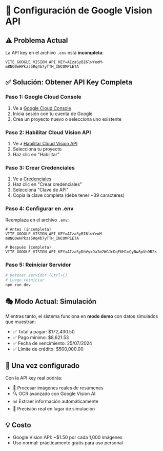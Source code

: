 # 🔑 Configuración de Google Vision API

## ⚠️ Problema Actual
La API key en el archivo `.env` está **incompleta**:
```
VITE_GOOGLE_VISION_API_KEY=AIzaSyBI6lwYeoM-m8NQ0eHPkzs5Rq4b7yTTH_INCOMPLETA
```

## ✅ Solución: Obtener API Key Completa

### Paso 1: Google Cloud Console
1. Ve a [Google Cloud Console](https://console.cloud.google.com/)
2. Inicia sesión con tu cuenta de Google
3. Crea un proyecto nuevo o selecciona uno existente

### Paso 2: Habilitar Cloud Vision API
1. Ve a [Habilitar Cloud Vision API](https://console.cloud.google.com/flows/enableapi?apiid=vision.googleapis.com)
2. Selecciona tu proyecto
3. Haz clic en "Habilitar"

### Paso 3: Crear Credenciales
1. Ve a [Credenciales](https://console.cloud.google.com/apis/credentials)
2. Haz clic en "Crear credenciales"
3. Selecciona "Clave de API"
4. Copia la clave completa (debe tener ~39 caracteres)

### Paso 4: Configurar en .env
Reemplaza en el archivo `.env`:
```env
# Antes (incompleta)
VITE_GOOGLE_VISION_API_KEY=AIzaSyBI6lwYeoM-m8NQ0eHPkzs5Rq4b7yTTH_INCOMPLETA

# Después (completa)
VITE_GOOGLE_VISION_API_KEY=AIzaSyDhVyxOaIm2WGJcDqFUH1uQyNw8pVh9R2k
```

### Paso 5: Reiniciar Servidor
```bash
# Detener servidor (Ctrl+C)
# Luego reiniciar
npm run dev
```

## 🎭 Modo Actual: Simulación
Mientras tanto, el sistema funciona en **modo demo** con datos simulados que muestran:
- ✅ Total a pagar: $172,430.50
- ✅ Pago mínimo: $8,621.53
- ✅ Fecha de vencimiento: 25/07/2024
- ✅ Límite de crédito: $500,000.00

## 🚀 Una vez configurado
Con la API key real podrás:
- 📸 Procesar imágenes reales de resúmenes
- 🔍 OCR avanzado con Google Vision AI
- 📊 Extraer información automáticamente
- 💯 Precisión real en lugar de simulación

## 💡 Costo
- Google Vision API: ~$1.50 por cada 1,000 imágenes
- Uso normal: prácticamente gratis para uso personal
